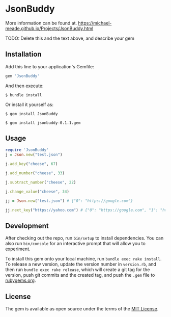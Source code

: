 # JsonBuddy

More information can be found at. 
https://michael-meade.github.io/Projects/JsonBuddy.html

TODO: Delete this and the text above, and describe your gem

## Installation

Add this line to your application's Gemfile:

```ruby
gem 'JsonBuddy'
```

And then execute:

    $ bundle install

Or install it yourself as:

    $ gem install JsonBuddy

    $ gem install jsonbuddy-0.1.1.gem

## Usage



```ruby
require 'JsonBuddy'
j = Json.new("test.json")

j.add_key("cheese", 67)

j.add_number("cheese", 33)

j.subtract_number("cheese", 22)

j.change_value("cheese", 34)

jj = Json.new("test.json") # {"0": "https://google.com"}

jj.next_key("https://yahoo.com") # {"0": "https://google.com", "1": "https://yahoo.com"}
```

## Development

After checking out the repo, run `bin/setup` to install dependencies. You can also run `bin/console` for an interactive prompt that will allow you to experiment.

To install this gem onto your local machine, run `bundle exec rake install`. To release a new version, update the version number in `version.rb`, and then run `bundle exec rake release`, which will create a git tag for the version, push git commits and the created tag, and push the `.gem` file to [rubygems.org](https://rubygems.org).

## License

The gem is available as open source under the terms of the [MIT License](https://opensource.org/licenses/MIT).
